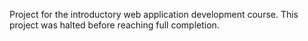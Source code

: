 Project for the introductory web application development course. This project was halted before reaching full completion.
